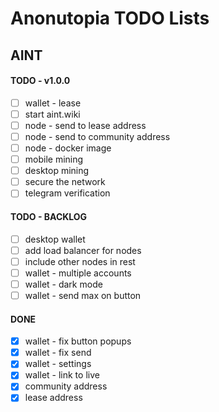 # Anonutopia TODO Lists

## AINT

#### TODO - v1.0.0

- [ ] wallet - lease
- [ ] start aint.wiki
- [ ] node - send to lease address
- [ ] node - send to community address
- [ ] node - docker image
- [ ] mobile mining
- [ ] desktop mining
- [ ] secure the network
- [ ] telegram verification

#### TODO - BACKLOG

- [ ] desktop wallet 
- [ ] add load balancer for nodes
- [ ] include other nodes in rest
- [ ] wallet - multiple accounts
- [ ] wallet - dark mode
- [ ] wallet - send max on button

#### DONE

- [x] wallet - fix button popups
- [x] wallet - fix send
- [x] wallet - settings
- [x] wallet - link to live
- [x] community address
- [x] lease address
